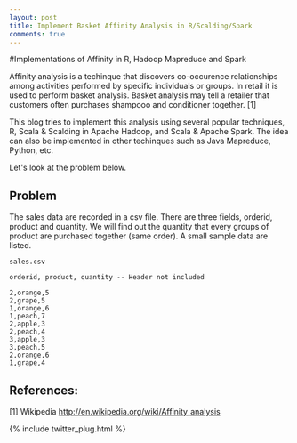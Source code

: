 ```yaml
---
layout: post
title: Implement Basket Affinity Analysis in R/Scalding/Spark
comments: true
---
```


#Implementations of Affinity in R, Hadoop Mapreduce and Spark

Affinity analysis is a techinque that discovers co-occurence relationships among activities performed by specific individuals or groups. In retail it is used to perform basket analysis.
Basket analysis may tell a retailer that customers often purchases shampooo and conditioner together. [1]

This blog tries to implement this analysis using several popular techniques, R, Scala & Scalding in Apache Hadoop, and Scala & Apache Spark. The idea can also be implemented in other
techinques such as Java Mapreduce, Python, etc.

Let's look at the problem below.

## Problem
The sales data are recorded in a csv file. There are three fields, orderid, product and quantity. We will find out the quantity that every groups of product are purchased together (same order).
A small sample data are listed.

```CSV
sales.csv

orderid, product, quantity -- Header not included

2,orange,5
2,grape,5
1,orange,6
1,peach,7
2,apple,3
2,peach,4
3,apple,3
3,peach,5
2,orange,6
1,grape,4
```

## References:
[1] Wikipedia http://en.wikipedia.org/wiki/Affinity_analysis

{% include twitter_plug.html %}
